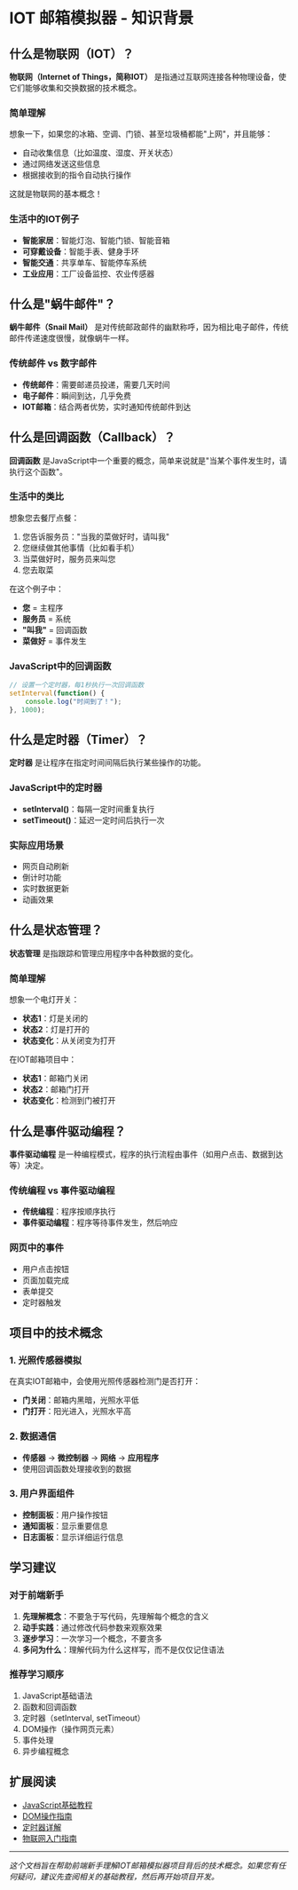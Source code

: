 # IOT 邮箱模拟器 - 知识背景

## 什么是物联网（IOT）？

**物联网（Internet of Things，简称IOT）** 是指通过互联网连接各种物理设备，使它们能够收集和交换数据的技术概念。

### 简单理解
想象一下，如果您的冰箱、空调、门锁、甚至垃圾桶都能"上网"，并且能够：
- 自动收集信息（比如温度、湿度、开关状态）
- 通过网络发送这些信息
- 根据接收到的指令自动执行操作

这就是物联网的基本概念！

### 生活中的IOT例子
- **智能家居**：智能灯泡、智能门锁、智能音箱
- **可穿戴设备**：智能手表、健身手环
- **智能交通**：共享单车、智能停车系统
- **工业应用**：工厂设备监控、农业传感器

## 什么是"蜗牛邮件"？

**蜗牛邮件（Snail Mail）** 是对传统邮政邮件的幽默称呼，因为相比电子邮件，传统邮件传递速度很慢，就像蜗牛一样。

### 传统邮件 vs 数字邮件
- **传统邮件**：需要邮递员投递，需要几天时间
- **电子邮件**：瞬间到达，几乎免费
- **IOT邮箱**：结合两者优势，实时通知传统邮件到达

## 什么是回调函数（Callback）？

**回调函数** 是JavaScript中一个重要的概念，简单来说就是"当某个事件发生时，请执行这个函数"。

### 生活中的类比
想象您去餐厅点餐：
1. 您告诉服务员："当我的菜做好时，请叫我"
2. 您继续做其他事情（比如看手机）
3. 当菜做好时，服务员来叫您
4. 您去取菜

在这个例子中：
- **您** = 主程序
- **服务员** = 系统
- **"叫我"** = 回调函数
- **菜做好** = 事件发生

### JavaScript中的回调函数
```javascript
// 设置一个定时器，每1秒执行一次回调函数
setInterval(function() {
    console.log("时间到了！");
}, 1000);
```

## 什么是定时器（Timer）？

**定时器** 是让程序在指定时间间隔后执行某些操作的功能。

### JavaScript中的定时器
- **setInterval()**：每隔一定时间重复执行
- **setTimeout()**：延迟一定时间后执行一次

### 实际应用场景
- 网页自动刷新
- 倒计时功能
- 实时数据更新
- 动画效果

## 什么是状态管理？

**状态管理** 是指跟踪和管理应用程序中各种数据的变化。

### 简单理解
想象一个电灯开关：
- **状态1**：灯是关闭的
- **状态2**：灯是打开的
- **状态变化**：从关闭变为打开

在IOT邮箱项目中：
- **状态1**：邮箱门关闭
- **状态2**：邮箱门打开
- **状态变化**：检测到门被打开

## 什么是事件驱动编程？

**事件驱动编程** 是一种编程模式，程序的执行流程由事件（如用户点击、数据到达等）决定。

### 传统编程 vs 事件驱动编程
- **传统编程**：程序按顺序执行
- **事件驱动编程**：程序等待事件发生，然后响应

### 网页中的事件
- 用户点击按钮
- 页面加载完成
- 表单提交
- 定时器触发

## 项目中的技术概念

### 1. 光照传感器模拟
在真实IOT邮箱中，会使用光照传感器检测门是否打开：
- **门关闭**：邮箱内黑暗，光照水平低
- **门打开**：阳光进入，光照水平高

### 2. 数据通信
- **传感器** → **微控制器** → **网络** → **应用程序**
- 使用回调函数处理接收到的数据

### 3. 用户界面组件
- **控制面板**：用户操作按钮
- **通知面板**：显示重要信息
- **日志面板**：显示详细运行信息

## 学习建议

### 对于前端新手
1. **先理解概念**：不要急于写代码，先理解每个概念的含义
2. **动手实践**：通过修改代码参数来观察效果
3. **逐步学习**：一次学习一个概念，不要贪多
4. **多问为什么**：理解代码为什么这样写，而不是仅仅记住语法

### 推荐学习顺序
1. JavaScript基础语法
2. 函数和回调函数
3. 定时器（setInterval, setTimeout）
4. DOM操作（操作网页元素）
5. 事件处理
6. 异步编程概念

## 扩展阅读

- [JavaScript基础教程](https://developer.mozilla.org/zh-CN/docs/Web/JavaScript/Guide)
- [DOM操作指南](https://developer.mozilla.org/zh-CN/docs/Web/API/Document_Object_Model)
- [定时器详解](https://developer.mozilla.org/zh-CN/docs/Web/API/WindowOrWorkerGlobalScope/setInterval)
- [物联网入门指南](https://www.iotforall.com/what-is-iot)

---

*这个文档旨在帮助前端新手理解IOT邮箱模拟器项目背后的技术概念。如果您有任何疑问，建议先查阅相关的基础教程，然后再开始项目开发。*

